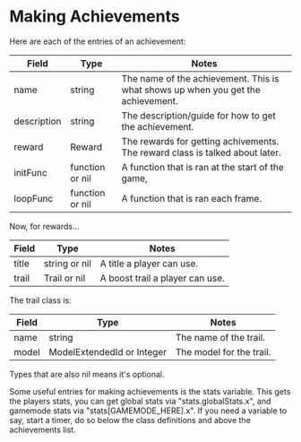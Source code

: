 # Making Achievements

Here are each of the entries of an achievement:

| Field | Type | Notes |
| ----- | ---- | ----- |
| name | string | The name of the achievement. This is what shows up when you get the achievement.
| description | string | The description/guide for how to get the achievement.
| reward | Reward | The rewards for getting achivements. The reward class is talked about later.
| initFunc | function or nil | A function that is ran at the start of the game,
| loopFunc | function or nil | A function that is ran each frame.

Now, for rewards...

| Field | Type | Notes |
| ----- | ---- | ----- |
| title | string or nil | A title a player can use.
| trail | Trail or nil | A boost trail a player can use.

The trail class is:

| Field | Type | Notes |
| ----- | ---- | ----- |
| name | string | The name of the trail.
| model | ModelExtendedId or Integer | The model for the trail.

Types that are also nil means it's optional.

Some useful entries for making achievements is the stats variable. This gets the players stats, you can get global stats via "stats.globalStats.x", and gamemode stats via "stats[GAMEMODE_HERE].x". If you need a variable to say, start a timer, do so below the class definitions and above the achievements list.